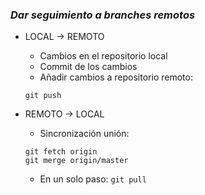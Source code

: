 ### *Dar seguimiento a branches remotos*

* LOCAL → REMOTO
	* Cambios en el repositorio local
	* Commit de los cambios
	* Añadir cambios a repositorio remoto:
	
	`git push`
* REMOTO → LOCAL
	* Sincronización unión:
	~~~
	git fetch origin
	git merge origin/master
	~~~
	* En un solo paso:
	`git pull`

